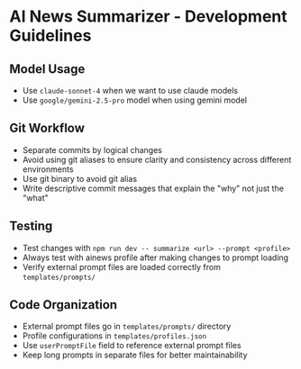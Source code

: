 # AI News Summarizer - Development Guidelines

## Model Usage
- Use `claude-sonnet-4` when we want to use claude models
- Use `google/gemini-2.5-pro` model when using gemini model

## Git Workflow
- Separate commits by logical changes
- Avoid using git aliases to ensure clarity and consistency across different environments
- Use git binary to avoid git alias
- Write descriptive commit messages that explain the "why" not just the "what"

## Testing
- Test changes with `npm run dev -- summarize <url> --prompt <profile>`
- Always test with ainews profile after making changes to prompt loading
- Verify external prompt files are loaded correctly from `templates/prompts/`

## Code Organization
- External prompt files go in `templates/prompts/` directory
- Profile configurations in `templates/profiles.json`
- Use `userPromptFile` field to reference external prompt files
- Keep long prompts in separate files for better maintainability